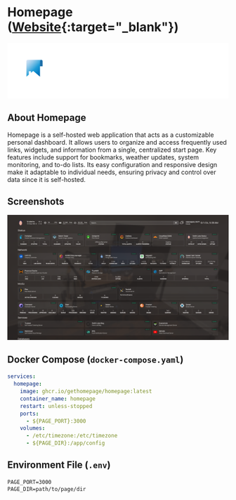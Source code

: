 # Homepage ([Website]{:target="_blank"})

[Website]: https://gethomepage.dev/main/

![Homepage](../assets/images/homepage/logo-homepage.png)

## About Homepage

Homepage is a self-hosted web application that acts as a customizable personal dashboard. It allows users to organize and access frequently used links, widgets, and information from a single, centralized start page. Key features include support for bookmarks, weather updates, system monitoring, and to-do lists. Its easy configuration and responsive design make it adaptable to individual needs, ensuring privacy and control over data since it is self-hosted.

## Screenshots

![Homepage](../assets/images/homepage/screenshot.png)

## Docker Compose (`docker-compose.yaml`)
``` yaml
services:
  homepage:
    image: ghcr.io/gethomepage/homepage:latest
    container_name: homepage
    restart: unless-stopped
    ports:
      - ${PAGE_PORT}:3000
    volumes:
      - /etc/timezone:/etc/timezone
      - ${PAGE_DIR}:/app/config
```

## Environment File (`.env`)
```
PAGE_PORT=3000
PAGE_DIR=path/to/page/dir
```